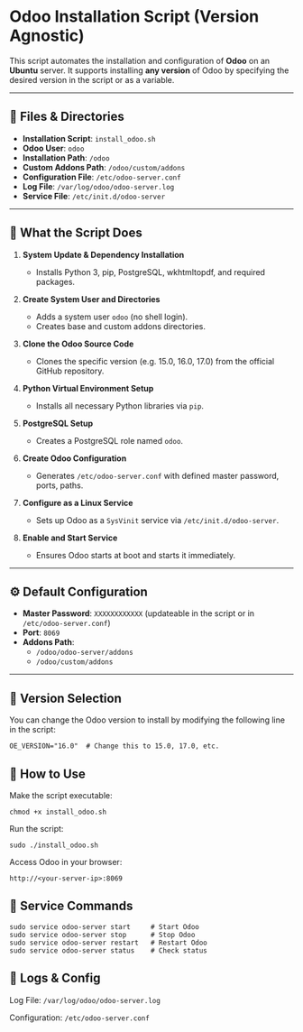 # Odoo Installation Script (Version Agnostic)

This script automates the installation and configuration of **Odoo** on an **Ubuntu** server. It supports installing **any version** of Odoo by specifying the desired version in the script or as a variable.

---

## 📁 Files & Directories

- **Installation Script**: `install_odoo.sh`
- **Odoo User**: `odoo`
- **Installation Path**: `/odoo`
- **Custom Addons Path**: `/odoo/custom/addons`
- **Configuration File**: `/etc/odoo-server.conf`
- **Log File**: `/var/log/odoo/odoo-server.log`
- **Service File**: `/etc/init.d/odoo-server`

---

## 🧰 What the Script Does

1. **System Update & Dependency Installation**
   - Installs Python 3, pip, PostgreSQL, wkhtmltopdf, and required packages.

2. **Create System User and Directories**
   - Adds a system user `odoo` (no shell login).
   - Creates base and custom addons directories.

3. **Clone the Odoo Source Code**
   - Clones the specific version (e.g. 15.0, 16.0, 17.0) from the official GitHub repository.

4. **Python Virtual Environment Setup**
   - Installs all necessary Python libraries via `pip`.

5. **PostgreSQL Setup**
   - Creates a PostgreSQL role named `odoo`.

6. **Create Odoo Configuration**
   - Generates `/etc/odoo-server.conf` with defined master password, ports, paths.

7. **Configure as a Linux Service**
   - Sets up Odoo as a `SysVinit` service via `/etc/init.d/odoo-server`.

8. **Enable and Start Service**
   - Ensures Odoo starts at boot and starts it immediately.

---

## ⚙️ Default Configuration

- **Master Password**: `XXXXXXXXXXXX` (updateable in the script or in `/etc/odoo-server.conf`)
- **Port**: `8069`
- **Addons Path**:
  - `/odoo/odoo-server/addons`
  - `/odoo/custom/addons`

---

## 📌 Version Selection

You can change the Odoo version to install by modifying the following line in the script:

```
OE_VERSION="16.0"  # Change this to 15.0, 17.0, etc.
```
## 🚀 How to Use
Make the script executable:
```
chmod +x install_odoo.sh
```
Run the script:


```
sudo ./install_odoo.sh 
```
Access Odoo in your browser:

```
http://<your-server-ip>:8069
```
## 🔄 Service Commands
```
sudo service odoo-server start     # Start Odoo
sudo service odoo-server stop      # Stop Odoo
sudo service odoo-server restart   # Restart Odoo
sudo service odoo-server status    # Check status
```
## 📑 Logs & Config

Log File: ``` /var/log/odoo/odoo-server.log ```

Configuration: ``` /etc/odoo-server.conf ```

